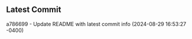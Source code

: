 
## Latest Commit
a786699 - Update README with latest commit info (2024-08-29 16:53:27 -0400) <Yunxi-Zhou>
